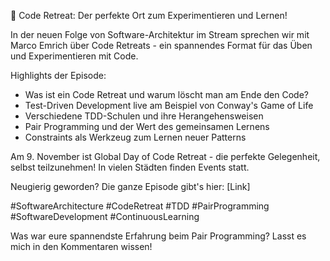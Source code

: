 🎯 Code Retreat: Der perfekte Ort zum Experimentieren und Lernen!

In der neuen Folge von Software-Architektur im Stream sprechen wir mit Marco Emrich über Code Retreats - ein spannendes Format für das Üben und Experimentieren mit Code.

Highlights der Episode:
- Was ist ein Code Retreat und warum löscht man am Ende den Code?
- Test-Driven Development live am Beispiel von Conway's Game of Life
- Verschiedene TDD-Schulen und ihre Herangehensweisen
- Pair Programming und der Wert des gemeinsamen Lernens
- Constraints als Werkzeug zum Lernen neuer Patterns

Am 9. November ist Global Day of Code Retreat - die perfekte Gelegenheit, selbst teilzunehmen! In vielen Städten finden Events statt.

Neugierig geworden? Die ganze Episode gibt's hier: [Link]

#SoftwareArchitecture #CodeRetreat #TDD #PairProgramming #SoftwareDevelopment #ContinuousLearning

Was war eure spannendste Erfahrung beim Pair Programming? Lasst es mich in den Kommentaren wissen!
